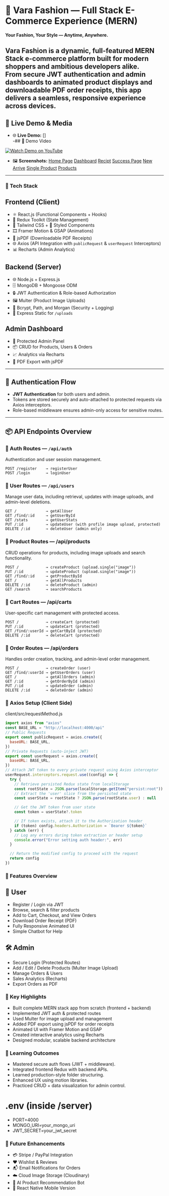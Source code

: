 # 👗 Vara Fashion — Full Stack E-Commerce Experience (MERN)

**Your Fashion, Your Style — Anytime, Anywhere.**

Vara Fashion is a dynamic, full-featured **MERN Stack** e-commerce platform built for modern shoppers and ambitious developers alike.  
From secure **JWT authentication** and **admin dashboards** to animated product displays and downloadable **PDF order receipts**, this app delivers a seamless, responsive experience across devices.
---
## 🚀 Live Demo & Media
- 🌐 **Live Demo:** []  
-## 🎥 Demo Video

[![Watch Demo on YouTube](https://img.youtube.com/vi/hywZ-p3JLxE/0.jpg)](https://youtu.be/hywZ-p3JLxE)

- 🖼️ **Screenshots:**
  [Home Page](./screenshots/home.JPG)
  [Dashboard](./screenshots/dashboard.JPG)
  [Recipt](./screenshots/recipt.JPG)
  [Success Page](./screenshots/succsspage.JPG)
  [New Arrive](./screenshots/newarrivae.JPG)
  [Single Product](./screenshots/singleproduct.JPG)
  [Products](./screenshots/products.JPG)
---
### 🧩 Tech Stack
## Frontend (Client)
- ⚛️ React.js (Functional Components + Hooks)
- 🧠 Redux Toolkit (State Management)
- 💨 Tailwind CSS + 💅 Styled Components
- 🎞️ Framer Motion & GSAP (Animations)
- 📄 jsPDF (Downloadable PDF Receipts)
- 🌐 Axios (API Integration with `publicRequest` & `userRequest` Interceptors)
- 📊 Recharts (Admin Analytics)

## Backend (Server)
- 🌐 Node.js + Express.js
- 🗄️ MongoDB + Mongoose ODM
- 🔒 JWT Authentication & Role-based Authorization
- 🖼️ Multer (Product Image Uploads)
- 🧰 Bcrypt, Path, and Morgan (Security + Logging)
- 📁 Express Static for `/uploads`

## Admin Dashboard
- 🔧 Protected Admin Panel
- 📦 CRUD for Products, Users & Orders
- 📈 Analytics via Recharts
- 🧾 PDF Export with jsPDF

---
## 🔐 Authentication Flow
- **JWT Authentication** for both users and admin.  
- Tokens are stored securely and auto-attached to protected requests via Axios interceptors.  
- Role-based middleware ensures admin-only access for sensitive routes.
---
## 📦 API Endpoints Overview
### 🔹 Auth Routes — `/api/auth`
Authentication and user session management.
```http
POST /register    → registerUser  
POST /login       → loginUser  
```
### 🔹 User Routes — `/api/users`
Manage user data, including retrieval, updates with image uploads, and admin-level deletions.
```http
GET /             → getAllUser
GET /find/:id     → getUserById
GET /stats        → getUserStats
PUT /:id          → updateUser (with profile image upload, protected)
DELETE /:id       → deleteUser (admin only)
```
### 🔹 Product Routes — /api/products
CRUD operations for products, including image uploads and search functionality.
```http
POST /            → createProduct (upload.single("image"))
PUT /:id          → updateProduct (upload.single("image"))
GET /find/:id     → getProductById
GET /             → getAllProducts
DELETE /:id       → deleteProduct (admin)
GET /search       → searchProducts
```
### 🔹 Cart Routes — /api/carts
User-specific cart management with protected access.
```http
POST /            → createCart (protected)
PUT /:id          → updateCart (protected)
GET /find/:userId → getCartById (protected)
DELETE /:id       → deleteCart (protected)
```
### 🔹 Order Routes — /api/orders
Handles order creation, tracking, and admin-level order management.
```http
POST /            → createOrder (user)
GET /find/:userId → getUserOrders (user)
GET /             → getAllOrders (admin)
GET /:id          → getOrderById (admin)
PUT /:id          → updateOrder (admin)
DELETE /:id       → deleteOrder (admin)
```
### 🔌 Axios Setup (Client Side)
client/src/requestMethod.js
```js
import axios from "axios"
const BASE_URL = "http://localhost:4000/api"
// Public Requests
export const publicRequest = axios.create({
  baseURL: BASE_URL,
})
// Private Requests (auto-inject JWT)
export const userRequest = axios.create({
  baseURL: BASE_URL,
})
// Attach JWT token to every private request using Axios interceptor
userRequest.interceptors.request.use((config) => {
  try {
    // Retrieve persisted Redux state from localStorage
    const rootState = JSON.parse(localStorage.getItem("persist:root"))
    // Extract the 'user' slice from the persisted state
    const userState = rootState ? JSON.parse(rootState.user) : null

    // Get the JWT token from user state
    const token = userState?.token

    // If token exists, attach it to the Authorization header
    if (token) config.headers.Authorization = `Bearer ${token}`
  } catch (err) {
    // Log any errors during token extraction or header setup
    console.error("Error setting auth header:", err)
  }

  // Return the modified config to proceed with the request
  return config
})

```
### 🧠 Features Overview
## 👤 User
- Register / Login via JWT
- Browse, search & filter products
- Add to Cart, Checkout, and View Orders
- Download Order Receipt (PDF)
- Fully Responsive Animated UI
- Simple Chatbot for Help

## 🛠️ Admin
- Secure Login (Protected Routes)
- Add / Edit / Delete Products (Multer Image Upload)
- Manage Orders & Users
- Sales Analytics (Recharts)
- Export Orders as PDF

### 🧾 Key Highlights
- Built complete MERN stack app from scratch (frontend + backend)
- Implemented JWT auth & protected routes
- Used Multer for image upload and management
- Added PDF export using jsPDF for order receipts
- Animated UI with Framer Motion and GSAP
- Created interactive analytics using Recharts
- Designed modular, scalable backend architecture

### 🧠 Learning Outcomes
- Mastered secure auth flows (JWT + middleware).
- Integrated frontend Redux with backend APIs.
- Learned production-style folder structuring.
- Enhanced UX using motion libraries.
- Practiced CRUD + data visualization for admin control.

# .env (inside /server)
- PORT=4000
- MONGO_URI=your_mongo_uri
- JWT_SECRET=your_jwt_secret

### 🚧 Future Enhancements
- 💳 Stripe / PayPal Integration
- ❤️ Wishlist & Reviews
- 📬 Email Notifications for Orders
- ☁️ Cloud Image Storage (Cloudinary)
- 🤖 AI Product Recommendation Bot
- 📱 React Native Mobile Version
